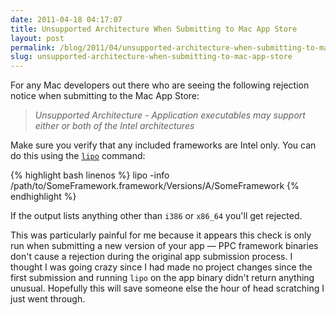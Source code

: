 ```yaml
---
date: 2011-04-18 04:17:07
title: Unsupported Architecture When Submitting to Mac App Store
layout: post
permalink: /blog/2011/04/unsupported-architecture-when-submitting-to-mac-app-store/index.html
slug: unsupported-architecture-when-submitting-to-mac-app-store
---
```

For any Mac developers out there who are seeing the following rejection notice when submitting to the Mac App Store:

> _Unsupported Architecture - Application executables may support either or both of the Intel architectures_

Make sure you verify that any included frameworks are Intel only. You can do this using the [`lipo`](http://developer.apple.com/library/mac/#documentation/Darwin/Reference/ManPages/man1/lipo.1.html) command:

{% highlight bash linenos %}
lipo -info /path/to/SomeFramework.framework/Versions/A/SomeFramework
{% endhighlight %}

If the output lists anything other than `i386` or `x86_64` you'll get rejected.

This was particularly painful for me because it appears this check is only run when submitting a new version of your app &mdash; PPC framework binaries don't cause a rejection during the original app submission process. I thought I was going crazy since I had made no project changes since the first submission and running `lipo` on the app binary didn't return anything unusual. Hopefully this will save someone else the hour of head scratching I just went through.
